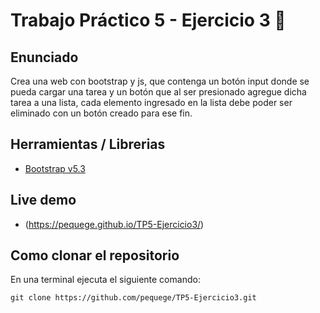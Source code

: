 # Trabajo Práctico 5 - Ejercicio 3 🤖

## Enunciado
Crea una web con bootstrap y js, que contenga un botón input donde se pueda cargar una tarea y un botón que al ser presionado agregue dicha tarea a una lista, cada elemento ingresado en la lista debe poder ser eliminado con un botón creado para ese fin.

## Herramientas / Librerias
- [Bootstrap v5.3](https://getbootstrap.com/)

## Live demo
- (https://pequege.github.io/TP5-Ejercicio3/)


## Como clonar el repositorio
En una terminal ejecuta el siguiente comando:

```
git clone https://github.com/pequege/TP5-Ejercicio3.git
```
